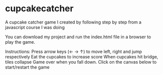 # cupcakecatcher
A cupcake catcher game I created by following step by step from a javascript course I was doing

You can download my project and run the index.html file in a browser to play the game.

Instructions:
Press arrow keys (← → ↑) to move left, right and jump respectively
Eat the cupcakes to increase score
When cupcakes hit bridge, tiles collapse
Game over when you fall down.
Click on the canvas below to start/restart the game
